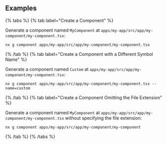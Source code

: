 ## Examples

{% tabs %}
{% tab label="Create a Component" %}

Generate a component named `MyComponent` at `apps/my-app/src/app/my-component/my-component.tsx`:

```shell
nx g component apps/my-app/src/app/my-component/my-component.tsx
```

{% /tab %}
{% tab label="Create a Component with a Different Symbol Name" %}

Generate a component named `Custom` at `apps/my-app/src/app/my-component/my-component.tsx`:

```shell
nx g component apps/my-app/src/app/my-component/my-component.tsx --name=custom
```

{% /tab %}
{% tab label="Create a Component Omitting the File Extension" %}

Generate a component named `MyComponent` at `apps/my-app/src/app/my-component/my-component.tsx` without specifying the file extension:

```shell
nx g component apps/my-app/src/app/my-component/my-component
```

{% /tab %}
{% /tabs %}
